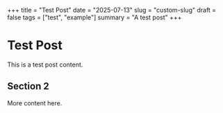 +++
title = "Test Post"
date = "2025-07-13"
slug = "custom-slug"
draft = false
tags = ["test", "example"]
summary = "A test post"
+++

# Test Post

This is a test post content.

## Section 2

More content here.
